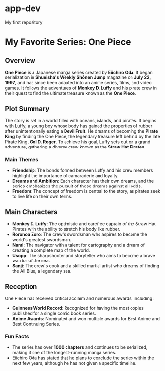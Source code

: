 # app-dev
My first repository

# My Favorite Series: **One Piece**

## Overview
**One Piece** is a Japanese manga series created by **Eiichiro Oda**. It began serialization in **Shueisha's Weekly Shōnen Jump** magazine on **July 22, 1997**, and has since been adapted into an anime series, films, and video games. It follows the adventures of **Monkey D. Luffy** and his pirate crew in their quest to find the ultimate treasure known as the **One Piece**.

## Plot Summary
The story is set in a world filled with oceans, islands, and pirates. It begins with Luffy, a young boy whose body has gained the properties of rubber after unintentionally eating a **Devil Fruit**. He dreams of becoming the **Pirate King** by finding the One Piece, the legendary treasure left behind by the late Pirate King, **Gol D. Roger**. To achieve his goal, Luffy sets out on a grand adventure, gathering a diverse crew known as the **Straw Hat Pirates**.

### Main Themes
- **Friendship**: The bonds formed between Luffy and his crew members highlight the importance of camaraderie and loyalty.
- **Dreams and Ambition**: Each character has their own dreams, and the series emphasizes the pursuit of those dreams against all odds.
- **Freedom**: The concept of freedom is central to the story, as pirates seek to live life on their own terms.

## Main Characters
- **Monkey D. Luffy**: The optimistic and carefree captain of the Straw Hat Pirates with the ability to stretch his body like rubber.
- **Roronoa Zoro**: The crew's swordsman who aspires to become the world's greatest swordsman.
- **Nami**: The navigator with a talent for cartography and a dream of creating a complete map of the world.
- **Usopp**: The sharpshooter and storyteller who aims to become a brave warrior of the sea.
- **Sanji**: The crew's cook and a skilled martial artist who dreams of finding the All Blue, a legendary sea.

## Reception
One Piece has received critical acclaim and numerous awards, including:
- **Guinness World Record**: Recognized for having the most copies published for a single comic book series.
- **Anime Awards**: Nominated and won multiple awards for Best Anime and Best Continuing Series.

### Fun Facts
- The series has over **1000 chapters** and continues to be serialized, making it one of the longest-running manga series.
- Eiichiro Oda has stated that he plans to conclude the series within the next few years, although he has not given a specific timeline.
